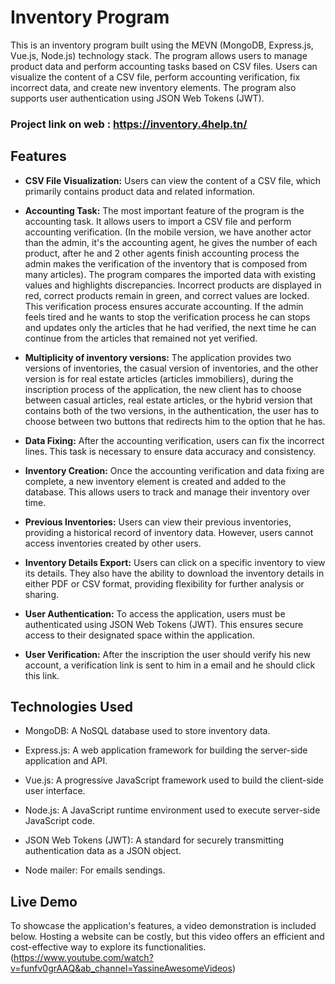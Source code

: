 
# Inventory Program

This is an inventory program built using the MEVN (MongoDB, Express.js, Vue.js, Node.js) technology stack. The program allows users to manage product data and perform accounting tasks based on CSV files. Users can visualize the content of a CSV file, perform accounting verification, fix incorrect data, and create new inventory elements. The program also supports user authentication using JSON Web Tokens (JWT).

### Project link on web : https://inventory.4help.tn/


## Features

- **CSV File Visualization:** Users can view the content of a CSV file, which primarily contains product data and related information.

- **Accounting Task:** The most important feature of the program is the accounting task. It allows users to import a CSV file and perform accounting verification. (In the mobile version, we have another actor than the admin, it's the accounting agent, he gives the number of each product, after he and 2 other agents finish accounting process the admin makes the verification of the inventory that is composed from many articles). The program compares the imported data with existing values and highlights discrepancies. Incorrect products are displayed in red, correct products remain in green, and correct values are locked. This verification process ensures accurate accounting. If the admin feels tired and he wants to stop the verification process he can stops and updates only the articles that he had verified, the next time he can continue from the articles that remained not yet verified.

- **Multiplicity of inventory versions:** The application provides two versions of inventories, the casual version of inventories, and the other version is for real estate articles (articles immobiliers), during the inscription process of the application, the new client has to choose between casual articles, real estate articles, or the hybrid version that contains both of the two versions, in the authentication, the user has to choose between two buttons that redirects him to the option that he has.

- **Data Fixing:** After the accounting verification, users can fix the incorrect lines. This task is necessary to ensure data accuracy and consistency.

- **Inventory Creation:** Once the accounting verification and data fixing are complete, a new inventory element is created and added to the database. This allows users to track and manage their inventory over time.

- **Previous Inventories:** Users can view their previous inventories, providing a historical record of inventory data. However, users cannot access inventories created by other users.

- **Inventory Details Export:** Users can click on a specific inventory to view its details. They also have the ability to download the inventory details in either PDF or CSV format, providing flexibility for further analysis or sharing.

- **User Authentication:** To access the application, users must be authenticated using JSON Web Tokens (JWT). This ensures secure access to their designated space within the application.

- **User Verification:** After the inscription the user should verify his new account, a verification link is sent to him in a email and he should click this link.

## Technologies Used

- MongoDB: A NoSQL database used to store inventory data.

- Express.js: A web application framework for building the server-side application and API.

- Vue.js: A progressive JavaScript framework used to build the client-side user interface.

- Node.js: A JavaScript runtime environment used to execute server-side JavaScript code.

- JSON Web Tokens (JWT): A standard for securely transmitting authentication data as a JSON object.

- Node mailer: For emails sendings.

## Live Demo
To showcase the application's features, a video demonstration is included below. Hosting a website can be costly, but this video offers an efficient and cost-effective way to explore its functionalities. (https://www.youtube.com/watch?v=funfv0grAAQ&ab_channel=YassineAwesomeVideos)
